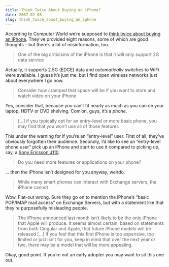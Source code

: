 ```yaml
---
title: Think Twice About Buying an iPhone?
date: 2007-02-08
slug: think_twice_about_buying_an_iphone
---
```

<p>According to Computer World we&#8217;re supposed to <a href="http://www.computerworld.com/action/article.do?command=viewArticleBasic&articleId=9010521&pageNumber=1" title="Eight reasons to think twice about buying an iPhone">think twice about buying an iPhone</a>. They&#8217;ve provided eight reasons, some of which are good thoughts &#8211; but there&#8217;s a lot of misinformation, too.</p>

<blockquote>
  <p>One of the big criticisms of the iPhone is that it will only support 2G data service</p>
</blockquote>

<p>Actually, it supports 2.5G (EDGE) data and <em>automatically</em> switches to WiFi were available. I guess it&#8217;s just me, but I find open wireless networks just about everywhere I go now.</p>

<blockquote>
  <p>Consider how cramped that space will be if you want to store and watch video on your iPhone</p>
</blockquote>

<p>Yes, consider that, because you can&#8217;t fit nearly as much as you can on your laptop, HDTV or DVD shelving. Com&#8217;on, guys, it&#8217;s a <em>phone</em>.</p>

<blockquote>
  <p>[&#8230;] if you typically opt for an entry-level or more basic phone, you may find that you won&#8217;t use all of those features</p>
</blockquote>

<p>This under the warning for if you&#8217;re an &#8220;entry-level&#8221; user. First of all, they&#8217;ve obviously forgotten their audience. Secondly, I&#8217;d like to see an &#8220;entry-level phone user&#8221; pick up an iPhone and start to use it compared to picking up, say, a <a href="http://www.sonyericsson.com/spg.jsp?cc=global&lc=en&ver=4001&template=pp1_1_1&zone=pp&lm=pp1&pid=10393" title="Sony Ericsson J110">Sony Ericsson J110</a>.</p>

<blockquote>
  <p>Do you need more features or applications on your phone?</p>
</blockquote>

<p>&#8230; then the iPhone isn&#8217;t designed for you anyway, weirdo.</p>

<blockquote>
  <p>While many smart phones can interact with Exchange servers, the iPhone cannot</p>
</blockquote>

<p>Wow. Flat-out wrong. Sure they go on to mention the iPhone&#8217;s &#8220;basic POP/IMAP mail access&#8221; on Exchange Servers, but with a statement like that they&#8217;re purposefully misleading people.</p>

<blockquote>
  <p>The iPhone announced last month isn&#8217;t likely to be the only iPhone that Apple will produce. It seems almost certain, based on statements from both Cingular and Apple, that future iPhone models will be released [&#8230;]
  If you feel that this first iPhone is too expensive, too limited or just isn&#8217;t for you, keep in mind that over the next year or two, there may be a model that will be more appealing.</p>
</blockquote>

<p>Okay, good point. If you&#8217;re not an early adopter you may want to sit this one out.</p>